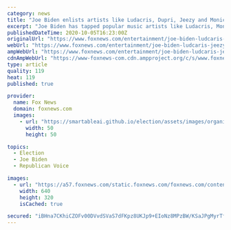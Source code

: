 ```yaml
---
category: news
title: "Joe Biden enlists artists like Ludacris, Dupri, Jeezy and Monica for voting ads in battleground states"
excerpt: "Joe Biden has tapped popular music artists like Ludacris, Monica, Jermaine Dupri and Jeezy to encourage Black citizens in battleground states to vote in the upcoming presidential election."
publishedDateTime: 2020-10-05T16:23:00Z
originalUrl: "https://www.foxnews.com/entertainment/joe-biden-ludcaris-jeezy-monica-dupri-battleground-states"
webUrl: "https://www.foxnews.com/entertainment/joe-biden-ludcaris-jeezy-monica-dupri-battleground-states"
ampWebUrl: "https://www.foxnews.com/entertainment/joe-biden-ludcaris-jeezy-monica-dupri-battleground-states.amp"
cdnAmpWebUrl: "https://www-foxnews-com.cdn.ampproject.org/c/s/www.foxnews.com/entertainment/joe-biden-ludcaris-jeezy-monica-dupri-battleground-states.amp"
type: article
quality: 119
heat: 119
published: true

provider:
  name: Fox News
  domain: foxnews.com
  images:
    - url: "https://smartableai.github.io/election/assets/images/organizations/foxnews.com-50x50.jpg"
      width: 50
      height: 50

topics:
  - Election
  - Joe Biden
  - Republican Voice

images:
  - url: "https://a57.foxnews.com/static.foxnews.com/foxnews.com/content/uploads/2018/09/640/320/ludacris-reuters.jpg?ve=1&tl=1"
    width: 640
    height: 320
    isCached: true

secured: "iBHna7CKhiCZOFv00DVvdSVaS7dFKpz8UKJp9+EIoNz8MPzBW/KSaJPgMyrTfGXeud3RhVnx4OXCtxP7mJQspIeBolUcoro9dYJUaxPD4dG4cD/qQQ8O35DMqPMkEAuqwte6fuvTZ2+/xm5gOggkF47ayTUFKBiGRiZwjKsvVuQ3akND+6/02XQbP7pVTOWPf7y4UKheeyyyGx3maWlxt+Tt2acr50WtPo/0Rtim+HH+zsVlrgHvVbeNHWCah1A/1X7Pm2J3EPnGAIBXwR2B5TltqN641QNSEK8Vq9QO35Y6f5m6c57FQ+kyesjt8udBdOWDz7Zy7Zf9qnEf3n5hTT9+ch3klZU8vc5+QwD41HU=;PosHjnSwi4KlfUQicV7c6A=="
---
```


